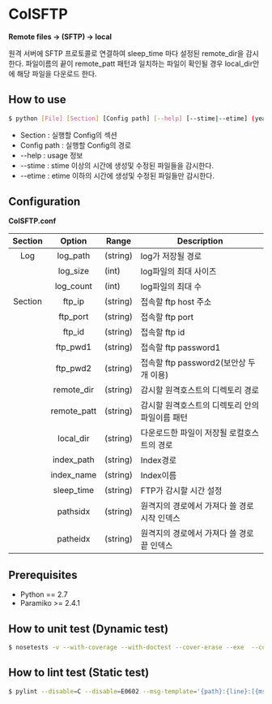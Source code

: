# ColSFTP

**Remote files -> (SFTP) -> local**

원격 서버에 SFTP 프로토콜로 연결하여 sleep_time 마다 설정된 remote_dir을 감시한다.
파일이름의 끝이 remote_patt 패턴과 일치하는 파일이 확인될 경우 local_dir안에 해당 파일을 다운로드 한다.

## How to use
```Bash
$ python [File] [Section] [Config path] [--help] [--stime|--etime] (year/month/day/hour/minute)
```
- Section : 실행할 Config의 섹션
- Config path : 실행할 Config의 경로
- --help : usage 정보
- --stime : stime 이상의 시간에 생성및 수정된 파일들을 감시한다.
- --etime : etime 이하의 시간에 생성및 수정된 파일들만 감시한다.

## Configuration

**ColSFTP.conf**

|Section |Option      |Range      |Description                                       |
|:------:|:----------:|-----------|--------------------------------------------------|
|Log     | log_path   | (string)  | log가 저장될 경로                                |
|        | log_size   | (int)     | log파일의 최대 사이즈                            |
|        | log_count  | (int)     | log파일의 최대 수                                |
|Section | ftp_ip     | (string)  | 접속할 ftp host 주소                             |
|        | ftp_port   | (string)  | 접속할 ftp port                                  |
|        | ftp_id     | (string)  | 접속할 ftp id                                    |
|        | ftp_pwd1   | (string)  | 접속할 ftp password1                             |
|        | ftp_pwd2   | (string)  | 접속할 ftp password2(보안상 두개 이용)           |
|        | remote_dir | (string)  | 감시할 원격호스트의 디렉토리 경로                |
|        | remote_patt| (string)  | 감시할 원격호스트의 디렉토리 안의 파일이름 패턴  |
|        | local_dir  | (string)  | 다운로드한 파일이 저장될 로컬호스트의 경로       |
|        | index_path | (string)  | Index경로                                        |
|        | index_name | (string)  | Index이름                                        |
|        | sleep_time | (string)  | FTP가 감시할 시간 설정                           |
|        | pathsidx   | (string)  | 원격지의 경로에서 가져다 쓸 경로 시작 인덱스     |
|        | patheidx   | (string)  | 원격지의 경로에서 가져다 쓸 경로 끝 인덱스       |

## Prerequisites
- Python == 2.7
- Paramiko >= 2.4.1

## How to unit test (Dynamic test)
```Bash
$ nosetests -v --with-coverage --with-doctest --cover-erase --exe  --cover-package=. tests/*.py
```

## How to lint test (Static test)
```Bash
$ pylint --disable=C --disable=E0602 --msg-template='{path}:{line}:[{msg_id}({symbol}),{obj}]{msg}' *.py
```
